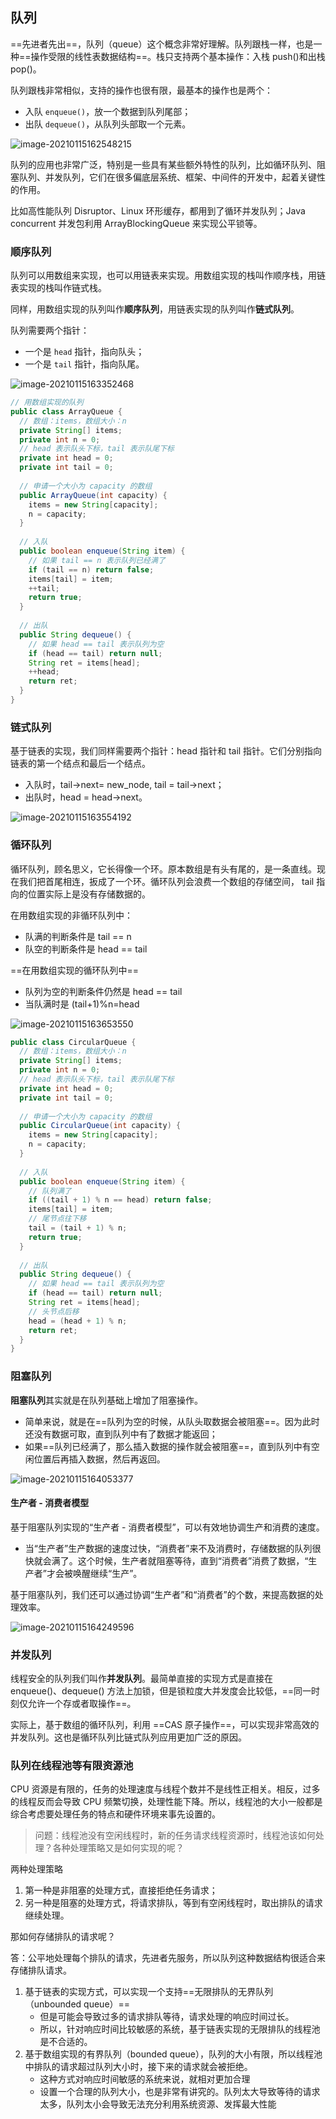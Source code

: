 ## 队列

==先进者先出==，队列（queue）这个概念非常好理解。队列跟栈一样，也是一种==操作受限的线性表数据结构==。栈只支持两个基本操作：入栈 push()和出栈 pop()。

队列跟栈非常相似，支持的操作也很有限，最基本的操作也是两个：

- 入队 `enqueue()`，放一个数据到队列尾部；
- 出队 `dequeue()`，从队列头部取一个元素。

![image-20210115162548215](https://aliyun-typora-img.oss-cn-beijing.aliyuncs.com/imgs/20210115162548.png)



队列的应用也非常广泛，特别是一些具有某些额外特性的队列，比如循环队列、阻塞队列、并发队列，它们在很多偏底层系统、框架、中间件的开发中，起着关键性的作用。

比如高性能队列 Disruptor、Linux 环形缓存，都用到了循环并发队列；Java concurrent 并发包利用 ArrayBlockingQueue 来实现公平锁等。

### 顺序队列

队列可以用数组来实现，也可以用链表来实现。用数组实现的栈叫作顺序栈，用链表实现的栈叫作链式栈。

同样，用数组实现的队列叫作**顺序队列**，用链表实现的队列叫作**链式队列**。

队列需要两个指针：

-  一个是 `head` 指针，指向队头；
-  一个是 `tail` 指针，指向队尾。

![image-20210115163352468](https://aliyun-typora-img.oss-cn-beijing.aliyuncs.com/imgs/20210115163352.png)



```java
// 用数组实现的队列
public class ArrayQueue {
  // 数组：items，数组大小：n
  private String[] items;
  private int n = 0;
  // head 表示队头下标，tail 表示队尾下标
  private int head = 0;
  private int tail = 0;
 
  // 申请一个大小为 capacity 的数组
  public ArrayQueue(int capacity) {
    items = new String[capacity];
    n = capacity;
  }
 
  // 入队
  public boolean enqueue(String item) {
    // 如果 tail == n 表示队列已经满了
    if (tail == n) return false;
    items[tail] = item;
    ++tail;
    return true;
  }
 
  // 出队
  public String dequeue() {
    // 如果 head == tail 表示队列为空
    if (head == tail) return null;
    String ret = items[head];
    ++head;
    return ret;
  }
}
```



### 链式队列

基于链表的实现，我们同样需要两个指针：head 指针和 tail 指针。它们分别指向链表的第一个结点和最后一个结点。

- 入队时，tail->next= new_node,  tail = tail->next；
- 出队时，head = head->next。

![image-20210115163554192](https://aliyun-typora-img.oss-cn-beijing.aliyuncs.com/imgs/20210115163554.png)

### 循环队列

循环队列，顾名思义，它长得像一个环。原本数组是有头有尾的，是一条直线。现在我们把首尾相连，扳成了一个环。循环队列会浪费一个数组的存储空间， tail 指向的位置实际上是没有存储数据的。

在用数组实现的非循环队列中：

- 队满的判断条件是 tail == n
- 队空的判断条件是 head == tail

==在用数组实现的循环队列中==

- 队列为空的判断条件仍然是 head == tail
- 当队满时是 (tail+1)%n=head

![image-20210115163653550](https://aliyun-typora-img.oss-cn-beijing.aliyuncs.com/imgs/20210115163653.png)

```java
public class CircularQueue {
  // 数组：items，数组大小：n
  private String[] items;
  private int n = 0;
  // head 表示队头下标，tail 表示队尾下标
  private int head = 0;
  private int tail = 0;
 
  // 申请一个大小为 capacity 的数组
  public CircularQueue(int capacity) {
    items = new String[capacity];
    n = capacity;
  }
 
  // 入队
  public boolean enqueue(String item) {
    // 队列满了
    if ((tail + 1) % n == head) return false;
    items[tail] = item;
    // 尾节点往下移
    tail = (tail + 1) % n;
    return true;
  }
 
  // 出队
  public String dequeue() {
    // 如果 head == tail 表示队列为空
    if (head == tail) return null;
    String ret = items[head];
    // 头节点后移
    head = (head + 1) % n;
    return ret;
  }
}
```

### 阻塞队列

**阻塞队列**其实就是在队列基础上增加了阻塞操作。

- 简单来说，就是在==队列为空的时候，从队头取数据会被阻塞==。因为此时还没有数据可取，直到队列中有了数据才能返回；
- 如果==队列已经满了，那么插入数据的操作就会被阻塞==，直到队列中有空闲位置后再插入数据，然后再返回。

![image-20210115164053377](https://aliyun-typora-img.oss-cn-beijing.aliyuncs.com/imgs/20210115164053.png)

#### 生产者 - 消费者模型

基于阻塞队列实现的“生产者 - 消费者模型”，可以有效地协调生产和消费的速度。

- 当“生产者”生产数据的速度过快，“消费者”来不及消费时，存储数据的队列很快就会满了。这个时候，生产者就阻塞等待，直到“消费者”消费了数据，“生产者”才会被唤醒继续“生产”。

基于阻塞队列，我们还可以通过协调“生产者”和“消费者”的个数，来提高数据的处理效率。

![image-20210115164249596](https://aliyun-typora-img.oss-cn-beijing.aliyuncs.com/imgs/20210115164249.png)

### 并发队列

线程安全的队列我们叫作**并发队列**。最简单直接的实现方式是直接在 enqueue()、dequeue() 方法上加锁，但是锁粒度大并发度会比较低，==同一时刻仅允许一个存或者取操作==。

实际上，基于数组的循环队列，利用 ==CAS 原子操作==，可以实现非常高效的并发队列。这也是循环队列比链式队列应用更加广泛的原因。

### 队列在线程池等有限资源池

CPU 资源是有限的，任务的处理速度与线程个数并不是线性正相关。相反，过多的线程反而会导致 CPU 频繁切换，处理性能下降。所以，线程池的大小一般都是综合考虑要处理任务的特点和硬件环境来事先设置的。

> 问题：线程池没有空闲线程时，新的任务请求线程资源时，线程池该如何处理？各种处理策略又是如何实现的呢？

两种处理策略

1. 第一种是非阻塞的处理方式，直接拒绝任务请求；
2. 另一种是阻塞的处理方式，将请求排队，等到有空闲线程时，取出排队的请求继续处理。

那如何存储排队的请求呢？

答：公平地处理每个排队的请求，先进者先服务，所以队列这种数据结构很适合来存储排队请求。

1. 基于链表的实现方式，可以实现一个支持==无限排队的无界队列（unbounded queue）==
   - 但是可能会导致过多的请求排队等待，请求处理的响应时间过长。
   - 所以，针对响应时间比较敏感的系统，基于链表实现的无限排队的线程池是不合适的。
2. 基于数组实现的有界队列（bounded queue），队列的大小有限，所以线程池中排队的请求超过队列大小时，接下来的请求就会被拒绝。
   - 这种方式对响应时间敏感的系统来说，就相对更加合理
   - 设置一个合理的队列大小，也是非常有讲究的。队列太大导致等待的请求太多，队列太小会导致无法充分利用系统资源、发挥最大性能

